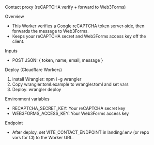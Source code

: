 Contact proxy (reCAPTCHA verify + forward to Web3Forms)

Overview
- This Worker verifies a Google reCAPTCHA token server‑side, then forwards the message to Web3Forms.
- Keeps your reCAPTCHA secret and Web3Forms access key off the client.

Inputs
- POST JSON: { token, name, email, message }

Deploy (Cloudflare Workers)
1) Install Wrangler: npm i -g wrangler
2) Copy wrangler.toml.example to wrangler.toml and set vars
3) Deploy: wrangler deploy

Environment variables
- RECAPTCHA_SECRET_KEY: Your reCAPTCHA secret key
- WEB3FORMS_ACCESS_KEY: Your Web3Forms access key

Endpoint
- After deploy, set VITE_CONTACT_ENDPOINT in landing/.env (or repo vars for CI) to the Worker URL.

